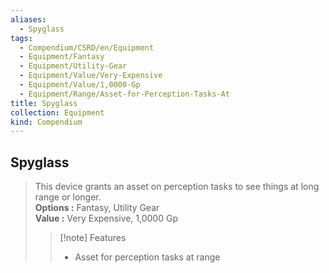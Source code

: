 ```yaml
---
aliases:
  - Spyglass
tags:
  - Compendium/CSRD/en/Equipment
  - Equipment/Fantasy
  - Equipment/Utility-Gear
  - Equipment/Value/Very-Expensive
  - Equipment/Value/1,0000-Gp
  - Equipment/Range/Asset-for-Perception-Tasks-At
title: Spyglass
collection: Equipment
kind: Compendium
---
```

## Spyglass  
  
>This device grants an asset on perception tasks to see things at long range or longer.  
> **Options :** Fantasy, Utility Gear  
> **Value :** Very Expensive, 1,0000 Gp  
>>[!note] Features  
>> - Asset for perception tasks at range
